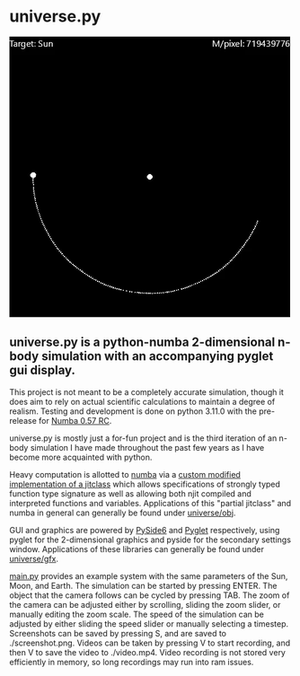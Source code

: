 # universe.py
![](./resources/example.gif)

## **universe.py** is a python-numba 2-dimensional n-body simulation with an accompanying pyglet gui display.

This project is not meant to be a completely accurate simulation, though it does aim to rely on actual scientific calculations to maintain a degree of realism. Testing and development is done on python 3.11.0 with the pre-release for [Numba 0.57 RC](https://github.com/numba/numba/issues/8841).

universe.py is mostly just a for-fun project and is the third iteration of an n-body simulation I have made throughout the past few years as I have become more acquainted with python.

Heavy computation is allotted to [numba](https://github.com/numba/numba) via a [custom modified implementation of a jitclass](./universe/partial_jitclass) which allows specifications of strongly typed function type signature as well as allowing both njit compiled and interpreted functions and variables. Applications of this "partial jitclass" and numba in general can generally be found under [universe/obj](./universe/obj/).

GUI and graphics are powered by [PySide6](https://wiki.qt.io/Qt_for_Python) and [Pyglet](https://github.com/pyglet/pyglet) respectively, using pyglet for the 2-dimensional graphics and pyside for the secondary settings window. Applications of these libraries can generally be found under [universe/gfx](./universe/gfx/).

[main.py](./main.py) provides an example system with the same parameters of the Sun, Moon, and Earth. The simulation can be started by pressing ENTER. The object that the camera follows can be cycled by pressing TAB. The zoom of the camera can be adjusted either by scrolling, sliding the zoom slider, or manually editing the zoom scale. The speed of the simulation can be adjusted by either sliding the speed slider or manually selecting a timestep. Screenshots can be saved by pressing S, and are saved to ./screenshot.png. Videos can be taken by pressing V to start recording, and then V to save the video to ./video.mp4. Video recording is not stored very efficiently in memory, so long recordings may run into ram issues.